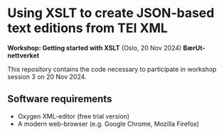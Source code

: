 # Using XSLT to create JSON-based text editions from TEI XML
**Workshop: Getting started with XSLT** (Oslo, 20 Nov 2024) **BærUt-nettverket**

This repository contains the code necessary to participate in workshop session 3 on 20 Nov 2024.

## Software requirements

* Oxygen XML-editor (free trial version)
* A modern web-browser (e.g. Google Chrome, Mozilla Firefox)
